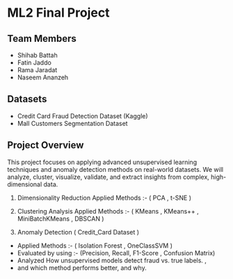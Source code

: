 # ML2 Final Project 

## Team Members
- Shihab Battah
- Fatin Jaddo
- Rama Jaradat
- Naseem Ananzeh

## Datasets
- Credit Card Fraud Detection Dataset (Kaggle)
- Mall Customers Segmentation Dataset

## Project Overview
This project focuses on applying advanced unsupervised learning techniques and anomaly detection methods on real-world datasets. We will analyze, cluster, visualize, validate, and extract insights from complex, high-dimensional data.

1. Dimensionality Reduction
Applied Methods :- ( PCA , t-SNE )

2. Clustering Analysis
Applied Methods :- ( KMeans , KMeans++ , MiniBatchKMeans , DBSCAN )

3. Anomaly Detection ( Credit_Card Dataset )
- Applied Methods :- ( Isolation Forest , OneClassSVM )
- Evaluated by using :- (Precision, Recall, F1-Score , Confusion Matrix)
- Analyzed How unsupervised models detect fraud vs. true labels. , 
- and which method performs better, and why.
